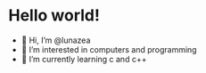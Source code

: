<h1>Hello world!</h1>

- 👋 Hi, I’m @lunazea
- 👀 I’m interested in computers and programming 
- 🌱 I’m currently learning c and c++

<!---
lunazea-git/lunazea-git is a ✨ special ✨ repository because its `README.md` (this file) appears on your GitHub profile.
You can click the Preview link to take a look at your changes.
--->
